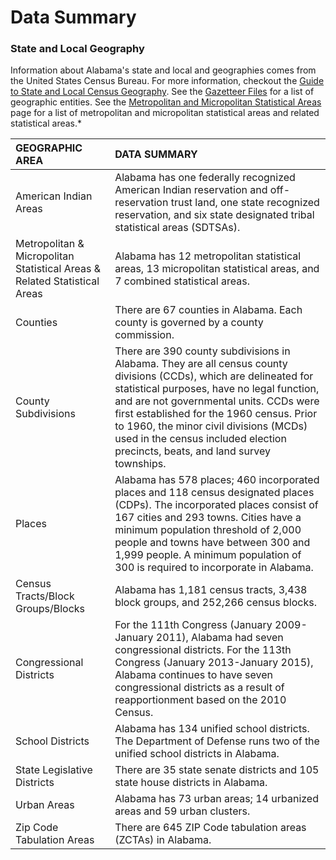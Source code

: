 # Data Summary

### State and Local Geography

Information about Alabama's state and local and geographies comes from the United States Census Bureau. For more information, checkout the [Guide to State and Local Census Geography](http://www.census.gov/geo/reference/geoguide.html). See the [Gazetteer Files](http://www.census.gov/geo/maps-data/data/gazetteer.html) for a list of geographic entities. See the [Metropolitan and Micropolitan Statistical Areas](http://www.census.gov/population/metro) page for a list of metropolitan and micropolitan statistical areas and related statistical areas.*

GEOGRAPHIC AREA | DATA SUMMARY
:------|:--------
 American Indian Areas | Alabama has one federally recognized American Indian reservation and off-reservation trust land, one state recognized reservation, and six state designated tribal statistical areas (SDTSAs). 
 Metropolitan & Micropolitan Statistical Areas & Related Statistical Areas  | Alabama has 12 metropolitan statistical areas, 13 micropolitan statistical areas, and 7 combined statistical areas. 
 Counties | There are 67 counties in Alabama. Each county is governed by a county commission. 
 County Subdivisions | There are 390 county subdivisions in Alabama. They are all census county divisions (CCDs), which are delineated for statistical purposes, have no legal function, and are not governmental units. CCDs were first established for the 1960 census. Prior to 1960, the minor civil divisions (MCDs) used in the census included election precincts, beats, and land survey townships. 
 Places | Alabama has 578 places; 460 incorporated places and 118 census designated places (CDPs). The incorporated places consist of 167 cities and 293 towns. Cities have a minimum population threshold of 2,000 people and towns have between 300 and 1,999 people. A minimum population of 300 is required to incorporate in Alabama. 
 Census Tracts/Block Groups/Blocks | Alabama has 1,181 census tracts, 3,438 block groups, and 252,266 census blocks. 
 Congressional Districts | For the 111th Congress (January 2009-January 2011), Alabama had seven congressional districts. For the 113th Congress (January 2013-January 2015), Alabama continues to have seven congressional districts as a result of reapportionment based on the 2010 Census. 
 School Districts | Alabama has 134 unified school districts. The Department of Defense runs two of the unified school districts in Alabama. 
 State Legislative Districts | There are 35 state senate districts and 105 state house districts in Alabama. 
 Urban Areas | Alabama has 73 urban areas; 14 urbanized areas and 59 urban clusters. 
 Zip Code Tabulation Areas | There are 645 ZIP Code tabulation areas (ZCTAs) in Alabama. 
